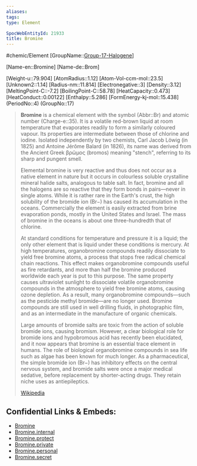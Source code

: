 ```yaml
---
aliases: 
tags: 
type: Element

SpocWebEntityId: 21933
title: Bromine
---
```


#chemic/Element 
[GroupName::[Group-17-Halogene](chemic/Elements/Group-17-Halogene.md)]

[Name-en::Bromine]
[Name-de::Brom]

[Weight-u::79.904]
[AtomRadius::1.12]
[Atom-Vol-ccm-mol::23.5]
[Unknown2::1.14]
[Radius-nm::11.814]
[Electronegative::3]
[Density::3.12]
[MeltingPoint-C::-7.2]
[BoilingPoint-C::58.78]
[HeatCapacity::0.473]
[HeatConduct::0.00122]
[Enthalpy::5.286]
[FormEnergy-kj-mol::15.438]
(PeriodNo::4)
(GroupNo::17)


> **Bromine** is a chemical element with the symbol (Abbr::Br) and atomic number (Charge-e::35). It is a volatile red-brown liquid at room temperature that evaporates readily to form a similarly coloured vapour. Its properties are intermediate between those of chlorine and iodine. Isolated independently by two chemists, Carl Jacob Löwig (in 1825) and Antoine Jérôme Balard (in 1826), its name was derived from the Ancient Greek βρῶμος (bromos) meaning "stench", referring to its sharp and pungent smell.
>
> Elemental bromine is very reactive and thus does not occur as a native element in nature but it occurs in colourless soluble crystalline mineral halide salts, analogous to table salt. In fact, bromine and all the halogens are so reactive that they form bonds in pairs—never in single atoms. While it is rather rare in the Earth's crust, the high solubility of the bromide ion (Br−) has caused its accumulation in the oceans. Commercially the element is easily extracted from brine evaporation ponds, mostly in the United States and Israel. The mass of bromine in the oceans is about one three-hundredth that of chlorine.
>
> At standard conditions for temperature and pressure it is a liquid; the only other element that is liquid under these conditions is mercury. At high temperatures, organobromine compounds readily dissociate to yield free bromine atoms, a process that stops free radical chemical chain reactions. This effect makes organobromine compounds useful as fire retardants, and more than half the bromine produced worldwide each year is put to this purpose. The same property causes ultraviolet sunlight to dissociate volatile organobromine compounds in the atmosphere to yield free bromine atoms, causing ozone depletion. As a result, many organobromine compounds—such as the pesticide methyl bromide—are no longer used. Bromine compounds are still used in well drilling fluids, in photographic film, and as an intermediate in the manufacture of organic chemicals.
>
> Large amounts of bromide salts are toxic from the action of soluble bromide ions, causing bromism. However, a clear biological role for bromide ions and hypobromous acid has recently been elucidated, and it now appears that bromine is an essential trace element in humans. The role of biological organobromine compounds in sea life such as algae has been known for much longer. As a pharmaceutical, the simple bromide ion (Br−) has inhibitory effects on the central nervous system, and bromide salts were once a major medical sedative, before replacement by shorter-acting drugs. They retain niche uses as antiepileptics.
>
> [Wikipedia](https://en.wikipedia.org/wiki/Bromine)

## Confidential Links & Embeds: 
- [Bromine](../../../../_public/chemic/Elements/Group-17-Halogene/Bromine.md) 
- [Bromine.internal](../../../../_internal/chemic/Elements/Group-17-Halogene/Bromine.internal.md) 
- [Bromine.protect](../../../../_protect/chemic/Elements/Group-17-Halogene/Bromine.protect.md) 
- [Bromine.private](../../../../_private/chemic/Elements/Group-17-Halogene/Bromine.private.md) 
- [Bromine.personal](../../../../_personal/chemic/Elements/Group-17-Halogene/Bromine.personal.md) 
- [Bromine.secret](../../../../_secret/chemic/Elements/Group-17-Halogene/Bromine.secret.md) 
